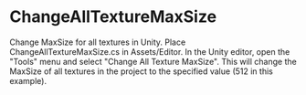 # ChangeAllTextureMaxSize
Change MaxSize for all textures in Unity.
Place ChangeAllTextureMaxSize.cs in Assets/Editor.
In the Unity editor, open the "Tools" menu and select "Change All Texture MaxSize". This will change the MaxSize of all textures in the project to the specified value (512 in this example).
